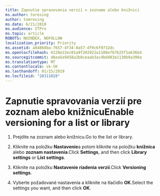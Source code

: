 ```yaml
---
title: Zapnutie spravovania verzií v zozname alebo knižnici
ms.author: toresing
author: tomresing
ms.date: 6/21/2018
ms.audience: ITPro
ms.topic: article
ROBOTS: NOINDEX, NOFOLLOW
localization_priority: Priority
ms.assetid: a84868ba-7657-4f34-8a57-df9c6f9732dc
ms.openlocfilehash: 6128e22ec01a9f202922a1108e767b25f1a636b4
ms.sourcegitcommit: d6ea5e9458a2b8ceaab3ac4bd483e1130b9a398a
ms.translationtype: MT
ms.contentlocale: sk-SK
ms.lasthandoff: 01/15/2019
ms.locfileid: "28311028"
---
```

# <a name="enable-versioning-for-a-list-or-library"></a><span data-ttu-id="84a2d-102">Zapnutie spravovania verzií pre zoznam alebo knižnicu</span><span class="sxs-lookup"><span data-stu-id="84a2d-102">Enable versioning for a list or library</span></span>

1. <span data-ttu-id="84a2d-103">Prejdite na zoznam alebo knižnicu.</span><span class="sxs-lookup"><span data-stu-id="84a2d-103">Go to the list or library.</span></span>
    
2. <span data-ttu-id="84a2d-104">Kliknite na položku **Nastavenie**a potom kliknite na položku **knižnica** alebo **zoznam nastavenia**.</span><span class="sxs-lookup"><span data-stu-id="84a2d-104">Click **Settings**, and then click **Library settings** or **List settings**.</span></span>
    
3. <span data-ttu-id="84a2d-105">Kliknite na položku **Nastavenie riadenia verzií**.</span><span class="sxs-lookup"><span data-stu-id="84a2d-105">Click **Versioning settings**.</span></span>
    
4. <span data-ttu-id="84a2d-106">Vyberte požadované nastavenia a kliknite na tlačidlo **OK**.</span><span class="sxs-lookup"><span data-stu-id="84a2d-106">Select the settings you want, and then click **OK**.</span></span>
    

